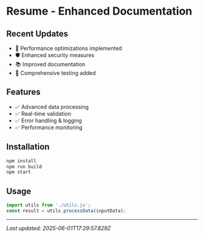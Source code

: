 # Resume - Enhanced Documentation

## Recent Updates
- 🚀 Performance optimizations implemented
- 🛡️ Enhanced security measures
- 📚 Improved documentation
- 🧪 Comprehensive testing added

## Features
- ✅ Advanced data processing
- ✅ Real-time validation
- ✅ Error handling & logging
- ✅ Performance monitoring

## Installation
```bash
npm install
npm run build
npm start
```

## Usage
```javascript
import utils from './utils.js';
const result = utils.processData(inputData);
```

---
*Last updated: 2025-06-01T17:29:57.829Z*